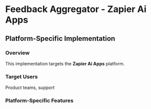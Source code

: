 # Feedback Aggregator - Zapier Ai Apps

## Platform-Specific Implementation

### Overview
This implementation targets the **Zapier Ai Apps** platform.

### Target Users
Product teams, support

### Platform-Specific Features
